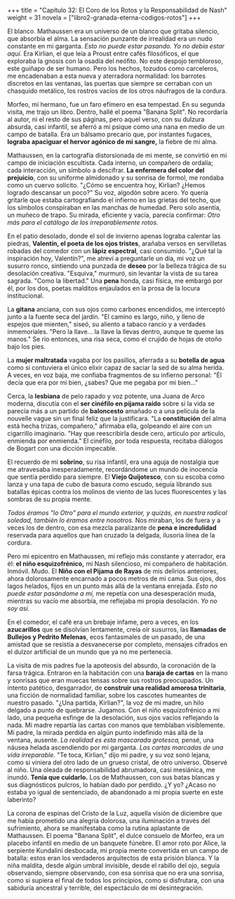 +++
title = "Capítulo 32: El Coro de los Rotos y la Responsabilidad de Nash"
weight = 31
novela = ["libro2-granada-eterna-codigos-rotos"]
+++

El blanco. Mathaussen era un universo de un blanco que gritaba silencio, que absorbía el alma. La sensación punzante de irrealidad era un nudo constante en mi garganta. *Esto no puede estar pasando. Yo no debía estar aquí.* Era Kirlian, el que leía a Proust entre cafés filosóficos, el que exploraba la gnosis con la osadía del neófito. No este despojo tembloroso, este guiñapo de ser humano. Pero los hechos, tozudos como carceleros, me encadenaban a esta nueva y aterradora normalidad: los barrotes discretos en las ventanas, las puertas que siempre se cerraban con un chasquido metálico, los rostros vacíos de los otros náufragos de la cordura.

Morfeo, mi hermano, fue un faro efímero en esa tempestad. En su segunda visita, me trajo un libro. Dentro, hallé el poema "Banana Split". No recordaría al autor, ni el resto de sus páginas, pero aquel verso, con su dulzura absurda, casi infantil, se aferró a mi psique como una nana en medio de un campo de batalla. Era un bálsamo precario que, por instantes fugaces, **lograba apaciguar el hervor agónico de mi sangre,** la fiebre de mi alma.

Mathaussen, en la cartografía distorsionada de mi mente, se convirtió en mi campo de iniciación escultista. Cada interno, un compañero de ordalía; cada interacción, un símbolo a descifrar. **La enfermera del color del prejuicio**, con su uniforme almidonado y su sonrisa de formol, me rondaba como un cuervo solícito. "¿Cómo se encuentra hoy, Kirlian? ¿Hemos logrado descansar un poco?" Su voz, algodón sobre acero. Yo quería gritarle que estaba cartografiando el infierno en las grietas del techo, que los símbolos conspiraban en las manchas de humedad. Pero solo asentía, un muñeco de trapo. Su mirada, eficiente y vacía, parecía confirmar: *Otro más para el catálogo de los irreparablemente rotos.*

En el patio desolado, donde el sol de invierno apenas lograba calentar las piedras, **Valentín, el poeta de los ojos tristes**, arañaba versos en servilletas robadas del comedor con un **lápiz espectral**, casi consumido.
"¿Qué tal la inspiración hoy, Valentín?", me atreví a preguntarle un día, mi voz un susurro ronco, sintiendo una punzada de **deseo** por la belleza trágica de su desolación creativa.
"Esquiva," murmuró, sin levantar la vista de su tarea sagrada. "Como la libertad."
Una **pena** honda, casi física, me embargó por él, por los dos, poetas malditos enjaulados en la prosa de la locura institucional.

La **gitana** anciana, con sus ojos como carbones encendidos, me interceptó junto a la fuente seca del jardín. "El camino es largo, niño, y lleno de espejos que mienten," siseó, su aliento a tabaco rancio y a verdades inmemoriales. "Pero la llave... la llave la llevas dentro, aunque te queme las manos." Se rio entonces, una risa seca, como el crujido de hojas de otoño bajo los pies.

La **mujer maltratada** vagaba por los pasillos, aferrada a su **botella de agua** como si contuviera el único elixir capaz de saciar la sed de su alma herida. A veces, en voz baja, me confiaba fragmentos de su infierno personal: "Él decía que era por mi bien, ¿sabes? Que me pegaba por mi bien..."

Cerca, la **lesbiana** de pelo rapado y voz potente, una Juana de Arco moderna, discutía con el **ser cinéfilo en pijama raído** sobre si la vida se parecía más a un partido de **baloncesto** amañado o a una película de la nouvelle vague sin un final feliz que la justificara. "La **constitución** del alma está hecha trizas, compañero," afirmaba ella, golpeando el aire con un cigarrillo imaginario. "Hay que reescribirla desde cero, artículo por artículo, enmienda por enmienda." El cinéfilo, por toda respuesta, recitaba diálogos de Bogart con una dicción impecable.

El recuerdo de mi **sobrino**, su risa infantil, era una aguja de nostalgia que me atravesaba inesperadamente, recordándome un mundo de inocencia que sentía perdido para siempre. El **Viejo Quijotesco**, con su escoba como lanza y una tapa de cubo de basura como escudo, seguía librando sus batallas épicas contra los molinos de viento de las luces fluorescentes y las sombras de su propia mente.

*Todos éramos "lo Otro" para el mundo exterior, y quizás, en nuestra radical soledad, también lo éramos entre nosotros.* Nos miraban, los de fuera y a veces los de dentro, con esa mezcla paralizante de **pena e incredulidad** reservada para aquellos que han cruzado la delgada, ilusoria línea de la cordura.

Pero mi epicentro en Mathaussen, mi reflejo más constante y aterrador, era él: **el niño esquizofrénico,** mi Nash silencioso, mi compañero de habitación. Inmóvil. Mudo. El **Niño con el Pijama de Rayas** de mis delirios anteriores, ahora dolorosamente encarnado a pocos metros de mi cama. Sus ojos, dos lagos helados, fijos en un punto más allá de la ventana enrejada. *Esto no puede estar pasándome a mí,* me repetía con una desesperación muda, mientras su vacío me absorbía, me reflejaba mi propia desolación. *Yo no soy así.*

En el comedor, el café era un brebaje infame, pero a veces, en los **azucarillos** que se disolvían lentamente, creía oír susurros, las **llamadas de Bullejos y Pedrito Melenas**, ecos fantasmales de un pasado, de una amistad que se resistía a desvanecerse por completo, mensajes cifrados en el dulzor artificial de un mundo que ya no me pertenecía.

La visita de mis padres fue la apoteosis del absurdo, la coronación de la farsa trágica. Entraron en la habitación con una **baraja de cartas** en la mano y sonrisas que eran muecas tensas sobre sus rostros preocupados. Un intento patético, desgarrador, de **construir una realidad amorosa trinitaria**, una ficción de normalidad familiar, sobre los cascotes humeantes de nuestro pasado.
"¿Una partida, Kirlian?", la voz de mi madre, un hilo delgado a punto de quebrarse.
Jugamos. Con el niño esquizofrénico a mi lado, una pequeña esfinge de la desolación, sus ojos vacíos reflejando la nada. Mi madre repartía las cartas con manos que temblaban visiblemente. Mi padre, la mirada perdida en algún punto indefinido más allá de la ventana, ausente. *La realidad es esta mascarada grotesca,* pensé, una náusea helada ascendiendo por mi garganta. *Las cartas marcadas de una vida irreparable.*
"Te toca, Kirlian," dijo mi padre, y su voz sonó lejana, como si viniera del otro lado de un grueso cristal, de otro universo.
Observé al niño. Una oleada de responsabilidad abrumadora, casi mesiánica, me inundó. **Tenía que cuidarlo.** Los de Mathaussen, con sus batas blancas y sus diagnósticos pulcros, lo habían dado por perdido. ¿Y yo? ¿Acaso no estaba yo igual de sentenciado, de abandonado a mi propia suerte en este laberinto?

La corona de espinas del Cristo de la Luz, aquella visión de diciembre que me había prometido una alegría dolorosa, una iluminación a través del sufrimiento, ahora se manifestaba como la rutina aplastante de Mathaussen. El poema "Banana Split", el dulce consuelo de Morfeo, era un placebo infantil en medio de un banquete fúnebre. El amor roto por Alice, la serpiente Kundalini desbocada, mi propia mente convertida en un campo de batalla: estos eran los verdaderos arquitectos de esta prisión blanca. Y la niña maldita, desde algún umbral invisible, desde el rabillo del ojo, seguía observando, siempre observando, con esa sonrisa que no era una sonrisa, como si supiera el final de todos los principios, como si disfrutara, con una sabiduría ancestral y terrible, del espectáculo de mi desintegración.